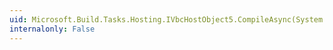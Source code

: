 ```yaml
---
uid: Microsoft.Build.Tasks.Hosting.IVbcHostObject5.CompileAsync(System.IntPtr@,System.IntPtr@)
internalonly: False
---
```

